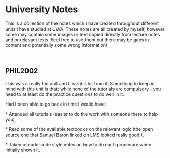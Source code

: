 University Notes
================

This is a collection of the notes which i have created throughout different
units I have studied at UWA. These notes are all created by myself, however some
may contain some images or text copied directly from lecture notes and or
relevant texts. Feel free to use them but there may be gaps in content and
potentially some wrong information!

 

PHIL2002
--------

This was a really fun unit and I learnt a lot from it. Something to keep in mind
with this unit is that; while none of the tutorials are compulsory - you need to
at least do the practice questions to do well in it.

Had I been able to go back in time I would have:

\* Attended all tutorials (easier to do the work with someone there to help
you),

\* Read some of the available textbooks on the relevant logic (the open source
one that Samuel Baron linked on LMS looked really good!),

\* Taken pseudo-code style notes on how to do each procedure when initially
shown it.
